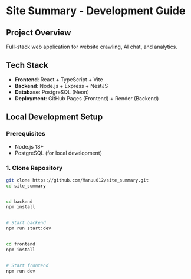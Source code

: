 # Site Summary - Development Guide

## Project Overview
Full-stack web application for website crawling, AI chat, and analytics.

## Tech Stack
- **Frontend**: React + TypeScript + Vite
- **Backend**: Node.js + Express + NestJS
- **Database**: PostgreSQL (Neon)
- **Deployment**: GitHub Pages (Frontend) + Render (Backend)

## Local Development Setup

### Prerequisites
- Node.js 18+
- PostgreSQL (for local development)

### 1. Clone Repository
```bash
git clone https://github.com/Manuu012/site_summary.git
cd site_summary


cd backend
npm install


# Start backend
npm run start:dev


cd frontend
npm install


# Start frontend
npm run dev